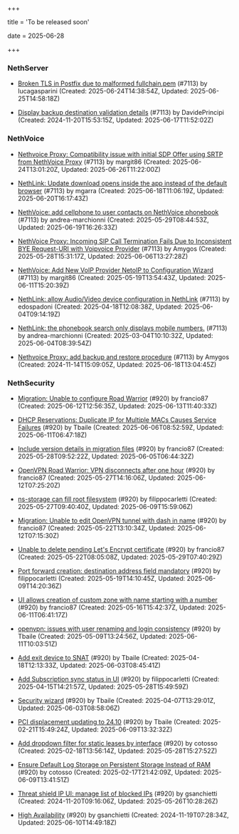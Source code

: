 +++

title = 'To be released soon'

date = 2025-06-28

+++

### NethServer

- [Broken TLS in Postfix due to malformed fullchain.pem](https://github.com/NethServer/dev/issues/7526) (#7113) by lucagasparini (Created: 2025-06-24T14:38:54Z, Updated: 2025-06-25T14:58:18Z)

- [Display backup destination validation details](https://github.com/NethServer/dev/issues/7167) (#7113) by DavidePrincipi (Created: 2024-11-20T15:53:15Z, Updated: 2025-06-17T11:52:02Z)

### NethVoice

- [Nethvoice Proxy: Compatibility issue with initial SDP Offer using SRTP from NethVoice Proxy](https://github.com/NethServer/dev/issues/7524) (#7113) by margit86 (Created: 2025-06-24T13:01:20Z, Updated: 2025-06-26T11:22:00Z)

- [NethLink: Update download opens inside the app instead of the default browser](https://github.com/NethServer/dev/issues/7511) (#7113) by mgarra (Created: 2025-06-18T11:06:19Z, Updated: 2025-06-20T16:17:43Z)

- [NethVoice: add cellphone to user contacts on NethVoice phonebook](https://github.com/NethServer/dev/issues/7487) (#7113) by andrea-marchionni (Created: 2025-05-29T08:44:53Z, Updated: 2025-06-19T16:26:33Z)

- [NethVoice Proxy: Incoming SIP Call Termination Fails Due to Inconsistent BYE Request-URI with Voipvoice Provider](https://github.com/NethServer/dev/issues/7485) (#7113) by Amygos (Created: 2025-05-28T15:31:17Z, Updated: 2025-06-06T13:27:28Z)

- [NethVoice: Add New VoIP Provider NetoIP to Configuration Wizard](https://github.com/NethServer/dev/issues/7471) (#7113) by margit86 (Created: 2025-05-19T13:54:43Z, Updated: 2025-06-11T15:20:39Z)

- [NethLink: allow Audio/Video device configuration in NethLink](https://github.com/NethServer/dev/issues/7414) (#7113) by edospadoni (Created: 2025-04-18T12:08:38Z, Updated: 2025-06-04T09:14:19Z)

- [NethLink: the phonebook search only displays mobile numbers.](https://github.com/NethServer/dev/issues/7339) (#7113) by andrea-marchionni (Created: 2025-03-04T10:10:32Z, Updated: 2025-06-04T08:39:54Z)

- [Nethvoice Proxy: add backup and restore procedure](https://github.com/NethServer/dev/issues/7113) (#7113) by Amygos (Created: 2024-11-14T15:09:05Z, Updated: 2025-06-18T13:04:45Z)

### NethSecurity

- [Migration: Unable to configure Road Warrior](https://github.com/NethServer/nethsecurity/issues/1267) (#920) by francio87 (Created: 2025-06-12T12:56:35Z, Updated: 2025-06-13T11:40:33Z)

- [DHCP Reservations: Duplicate IP for Multiple MACs Causes Service Failures](https://github.com/NethServer/nethsecurity/issues/1254) (#920) by Tbaile (Created: 2025-06-06T08:52:59Z, Updated: 2025-06-11T06:47:18Z)

- [Include version details in migration files](https://github.com/NethServer/nethsecurity/issues/1238) (#920) by francio87 (Created: 2025-05-28T09:52:22Z, Updated: 2025-06-05T06:44:32Z)

- [OpenVPN Road Warrior:  VPN disconnects after one hour](https://github.com/NethServer/nethsecurity/issues/1236) (#920) by francio87 (Created: 2025-05-27T14:16:06Z, Updated: 2025-06-12T07:25:20Z)

- [ns-storage can fill root filesystem](https://github.com/NethServer/nethsecurity/issues/1233) (#920) by filippocarletti (Created: 2025-05-27T09:40:40Z, Updated: 2025-06-09T15:59:06Z)

- [Migration: Unable to edit OpenVPN tunnel with dash in name](https://github.com/NethServer/nethsecurity/issues/1228) (#920) by francio87 (Created: 2025-05-22T13:10:34Z, Updated: 2025-06-12T07:15:30Z)

- [Unable to delete pending Let's Encrypt certificate](https://github.com/NethServer/nethsecurity/issues/1226) (#920) by francio87 (Created: 2025-05-22T08:05:08Z, Updated: 2025-05-29T07:40:29Z)

- [Port forward creation: destination address field mandatory](https://github.com/NethServer/nethsecurity/issues/1220) (#920) by filippocarletti (Created: 2025-05-19T14:10:45Z, Updated: 2025-06-09T14:20:36Z)

- [UI allows creation of custom zone with name starting with a number](https://github.com/NethServer/nethsecurity/issues/1219) (#920) by francio87 (Created: 2025-05-16T15:42:37Z, Updated: 2025-06-11T06:41:17Z)

- [openvpn: issues with user renaming and login consistency](https://github.com/NethServer/nethsecurity/issues/1209) (#920) by Tbaile (Created: 2025-05-09T13:24:56Z, Updated: 2025-06-11T10:03:51Z)

- [Add exit device to SNAT](https://github.com/NethServer/nethsecurity/issues/1183) (#920) by Tbaile (Created: 2025-04-18T12:13:33Z, Updated: 2025-06-03T08:45:41Z)

- [Add Subscription sync status in UI](https://github.com/NethServer/nethsecurity/issues/1176) (#920) by filippocarletti (Created: 2025-04-15T14:21:57Z, Updated: 2025-05-28T15:49:59Z)

- [Security wizard](https://github.com/NethServer/nethsecurity/issues/1157) (#920) by Tbaile (Created: 2025-04-07T13:29:01Z, Updated: 2025-06-03T08:58:06Z)

- [PCI displacement updating to 24.10](https://github.com/NethServer/nethsecurity/issues/1092) (#920) by Tbaile (Created: 2025-02-21T15:49:24Z, Updated: 2025-06-09T13:32:32Z)

- [Add dropdown filter for static leases by interface](https://github.com/NethServer/nethsecurity/issues/1085) (#920) by cotosso (Created: 2025-02-18T13:56:14Z, Updated: 2025-05-28T15:27:52Z)

- [Ensure Default Log Storage on Persistent Storage Instead of RAM](https://github.com/NethServer/nethsecurity/issues/1082) (#920) by cotosso (Created: 2025-02-17T21:42:09Z, Updated: 2025-06-09T13:41:51Z)

- [Threat shield IP UI: manage list of blocked IPs](https://github.com/NethServer/nethsecurity/issues/924) (#920) by gsanchietti (Created: 2024-11-20T09:16:06Z, Updated: 2025-05-26T10:28:26Z)

- [High Availability](https://github.com/NethServer/nethsecurity/issues/920) (#920) by gsanchietti (Created: 2024-11-19T07:28:34Z, Updated: 2025-06-10T14:49:18Z)

